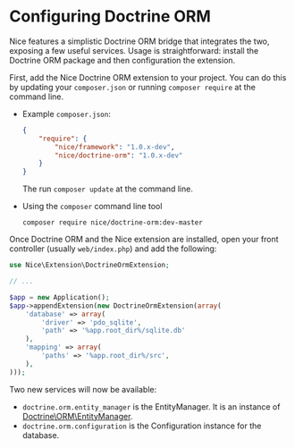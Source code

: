 Configuring Doctrine ORM
========================

Nice features a simplistic Doctrine ORM bridge that integrates the two, exposing a few useful services. Usage 
is straightforward: install the Doctrine ORM package and then configuration the extension.

First, add the Nice Doctrine ORM extension to your project. You can do this by updating your `composer.json` or
running `composer require` at the command line.

*   Example `composer.json`:

    ```json
    {
        "require": {
            "nice/framework": "1.0.x-dev",
            "nice/doctrine-orm": "1.0.x-dev"
        }
    }
    ```
    
    The run `composer update` at the command line.
    

*   Using the `composer` command line tool

    ```
    composer require nice/doctrine-orm:dev-master
    ```

Once Doctrine ORM and the Nice extension are installed, open your front controller (usually `web/index.php`) and 
add the following:

```php
use Nice\Extension\DoctrineOrmExtension;

// ...

$app = new Application();
$app->appendExtension(new DoctrineOrmExtension(array(
    'database' => array(
        'driver' => 'pdo_sqlite',
        'path' => '%app.root_dir%/sqlite.db'
    ),
    'mapping' => array(
        'paths' => '%app.root_dir%/src',
    ),
)));
```

Two new services will now be available:

* `doctrine.orm.entity_manager` is the EntityManager. It is an instance of 
[Doctrine\ORM\EntityManager](http://doctrine-orm.readthedocs.org/en/latest/reference/working-with-objects.html).
* `doctrine.orm.configuration` is the Configuration instance for the database.
